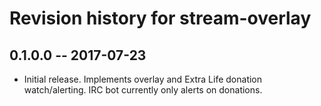 # Revision history for stream-overlay

## 0.1.0.0  -- 2017-07-23

* Initial release.  Implements overlay and Extra Life donation watch/alerting.  IRC bot currently only alerts on donations.
